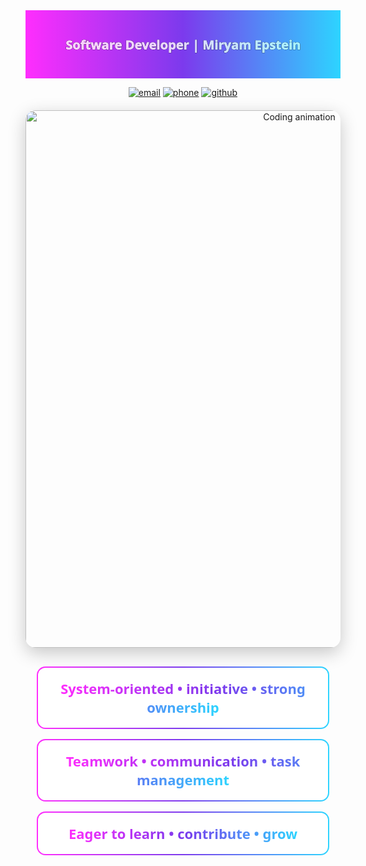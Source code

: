 <!-- Header with full‑width gradient in logo colors -->
<div align="center">
  <svg width="100%" height="260" viewBox="0 0 1200 260" xmlns="http://www.w3.org/2000/svg" role="img" aria-label="Software Developer | Miryam Epstein">
    <defs>
      <linearGradient id="bg" x1="0%" y1="0%" x2="100%" y2="0%">
        <stop offset="0%" stop-color="#ff2dfd"/>
        <stop offset="50%" stop-color="#7c3aed"/>
        <stop offset="100%" stop-color="#2dd4ff"/>
      </linearGradient>
      <linearGradient id="titleGrad" x1="0%" y1="0%" x2="100%" y2="0%">
        <stop offset="0%" stop-color="#ffd1ff"/>
        <stop offset="45%" stop-color="#e9d5ff"/>
        <stop offset="100%" stop-color="#a5f3ff"/>
      </linearGradient>
    </defs>
    <rect x="0" y="0" width="1200" height="260" fill="url(#bg)"/>
    <text x="50%" y="58%" text-anchor="middle" fill="url(#titleGrad)" font-size="48" font-weight="1000" font-family="Segoe UI, Inter, system-ui, -apple-system, Arial, sans-serif" style="paint-order:stroke; stroke:#0b1220; stroke-width:1.2;">Software Developer | Miryam Epstein</text>
  </svg>

  <!-- Contacts -->
  <p>
    <a href="mailto:m0533123308@gmail.com"><img alt="email" src="https://img.shields.io/badge/m0533123308%40gmail.com-ffffff?style=for-the-badge&label=Email&labelColor=111827&color=ff2dfd&logo=gmail&logoColor=white"></a>
    <a href="tel:+972533123308"><img alt="phone" src="https://img.shields.io/badge/%2B972--53--312--3308-ffffff?style=for-the-badge&label=Phone&labelColor=111827&color=7c3aed&logo=phone&logoColor=white"></a>
    <a href="https://github.com/Miriam-Epstein"><img alt="github" src="https://img.shields.io/badge/github.com%2FMiriam--Epstein-ffffff?style=for-the-badge&label=GitHub&labelColor=111827&color=2dd4ff&logo=github&logoColor=black"></a>
  </p>

  <!-- GIF directly after header and contacts -->
  <img src="assets/CodeCodingGIF.gif" alt="Coding animation" width="860" style="max-width:100%; border-radius:16px; box-shadow:0 8px 28px rgba(0,0,0,.22); margin-top:6px;"/>

  <!-- Modern grid chips with gradient border and text -->
  <div style="max-width:1100px; margin:30px auto; padding:0 18px; display:grid; grid-template-columns:repeat(auto-fit,minmax(260px,1fr)); gap:16px;">
    <div style="background:linear-gradient(90deg,#ff2dfd,#7c3aed,#2dd4ff); padding:2px; border-radius:14px;">
      <div style="background:#ffffff; border-radius:12px; padding:18px 16px; text-align:center;">
        <span style="font-size:22px; font-weight:900; background:linear-gradient(90deg,#ff2dfd,#7c3aed,#2dd4ff); -webkit-background-clip:text; background-clip:text; color:transparent; font-family:Segoe UI, Inter, system-ui, -apple-system, Arial, sans-serif;">System‑oriented • initiative • strong ownership</span>
      </div>
    </div>
    <div style="background:linear-gradient(90deg,#ff2dfd,#7c3aed,#2dd4ff); padding:2px; border-radius:14px;">
      <div style="background:#ffffff; border-radius:12px; padding:18px 16px; text-align:center;">
        <span style="font-size:22px; font-weight:900; background:linear-gradient(90deg,#ff2dfd,#7c3aed,#2dd4ff); -webkit-background-clip:text; background-clip:text; color:transparent; font-family:Segoe UI, Inter, system-ui, -apple-system, Arial, sans-serif;">Teamwork • communication • task management</span>
      </div>
    </div>
    <div style="background:linear-gradient(90deg,#ff2dfd,#7c3aed,#2dd4ff); padding:2px; border-radius:14px;">
      <div style="background:#ffffff; border-radius:12px; padding:18px 16px; text-align:center;">
        <span style="font-size:22px; font-weight:900; background:linear-gradient(90deg,#ff2dfd,#7c3aed,#2dd4ff); -webkit-background-clip:text; background-clip:text; color:transparent; font-family:Segoe UI, Inter, system-ui, -apple-system, Arial, sans-serif;">Eager to learn • contribute • grow</span>
      </div>
    </div>
  </div>
</div>



